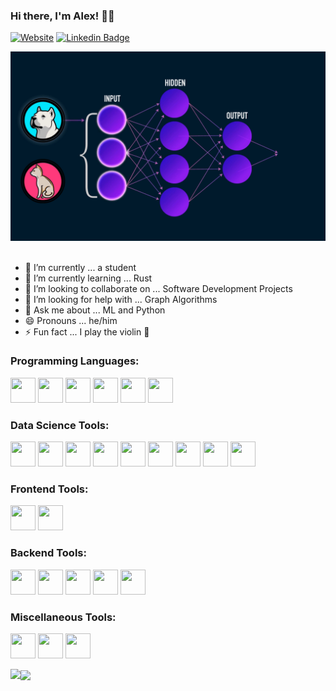 ### Hi there, I'm Alex! 👋🏼 
[![Website](https://img.shields.io/website?label=Click%20to%20visit%20my%20website&style=for-the-badge&down_color=lightgrey&down_message=offline&up_color=green&up_message=online&url=https://lavaman131.github.io/personal-portfolio/)](https://lavaman131.github.io/personal-portfolio/)
[![Linkedin Badge](https://img.shields.io/badge/-LinkedIn-0e76a8?style=for-the-badge&logo=Linkedin&logoColor=white)](https://www.linkedin.com/in/alexlavaee/)

<kbd>
<img src="images/ML.gif"/>
</kbd>

<br>
</br>

- 🔭 I’m currently ... a student 
- 🌱 I’m currently learning ... Rust
- 👯 I’m looking to collaborate on ... Software Development Projects
- 🤔 I’m looking for help with ... Graph Algorithms
- 💬 Ask me about ... ML and Python
- 😄 Pronouns ... he/him
- ⚡ Fun fact ... I play the violin 🎻

<h3 align="left">Programming Languages:</h3>
<p align="left"> 
  <img src="https://cdn.jsdelivr.net/gh/devicons/devicon/icons/python/python-original.svg" style="width:40px;height:40px;"/>
  <img src="https://cdn.jsdelivr.net/gh/devicons/devicon/icons/java/java-original.svg" style="width:40px;height:40px;"/>
  <img src="https://raw.githubusercontent.com/actions/starter-workflows/main/icons/rust.svg" style="width:40px;height:40px;"/>
  <img src="https://cdn.jsdelivr.net/gh/devicons/devicon/icons/javascript/javascript-original.svg" style="width:40px;height:40px;"/>
  <img src="https://cdn.jsdelivr.net/gh/devicons/devicon/icons/html5/html5-original.svg" style="width:40px;height:40px;"/>
  <img src="https://cdn.jsdelivr.net/gh/devicons/devicon/icons/css3/css3-original.svg" style="width:40px;height:40px;"/>
</p>

<h3 align="left">Data Science Tools:</h3>
<p align="left">
  <img src="https://cdn.jsdelivr.net/gh/devicons/devicon/icons/pytorch/pytorch-original.svg" style="width:40px;height:40px;"/>
  <img src="https://cdn.jsdelivr.net/gh/devicons/devicon/icons/tensorflow/tensorflow-original.svg" style="width:40px;height:40px;"/>
  <img src="https://upload.wikimedia.org/wikipedia/commons/0/05/Scikit_learn_logo_small.svg" style="width:40px;height:40px;"/>
  <img src="https://cdn.jsdelivr.net/gh/devicons/devicon/icons/numpy/numpy-original.svg" style="width:40px;height:40px;"/>
  <img src="https://raw.githubusercontent.com/valohai/ml-logos/master/scipy.svg" style="width:40px;height:40px;"/>
  <img src="https://cdn.jsdelivr.net/gh/devicons/devicon/icons/pandas/pandas-original.svg" style="width:40px;height:40px;"/>
  <img src="https://upload.wikimedia.org/wikipedia/commons/0/01/Created_with_Matplotlib-logo.svg" style="width:40px;height:40px;"/>
  <img src="https://raw.githubusercontent.com/gilbarbara/logos/master/logos/seaborn-icon.svg" style="width:40px;height:40px;"/>
  <img src="https://cdn.jsdelivr.net/gh/devicons/devicon/icons/opencv/opencv-original.svg" style="width:40px;height:40px;"/>
</p>

<h3 align="left">Frontend Tools:</h3>
<p align="left">
  <img src="https://cdn.jsdelivr.net/gh/devicons/devicon/icons/tailwindcss/tailwindcss-plain.svg" style="width:40px;height:40px;"/>
  <img src="https://cdn.jsdelivr.net/gh/devicons/devicon/icons/react/react-original.svg" style="width:40px;height:40px;"/>
</p>
          
<h3 align="left">Backend Tools:</h3>
<p align="left">
  <img src="https://cdn.jsdelivr.net/gh/devicons/devicon/icons/fastapi/fastapi-original.svg" style="width:40px;height:40px;"/>
  <img src="https://cdn.jsdelivr.net/gh/devicons/devicon/icons/flask/flask-original.svg" style="width:40px;height:40px;"/>
  <img src="https://cdn.jsdelivr.net/gh/devicons/devicon/icons/nodejs/nodejs-original.svg" style="width:40px;height:40px;"/>
  <img src="https://cdn.jsdelivr.net/gh/devicons/devicon/icons/docker/docker-plain.svg" style="width:40px;height:40px;"/>     
  <img src="https://www.vectorlogo.zone/logos/getpostman/getpostman-icon.svg" style="width:40px;height:40px;"/>     
</p>

<h3 align="left">Miscellaneous Tools:</h3>
<p align="left">
  <img src="https://cdn.jsdelivr.net/gh/devicons/devicon/icons/git/git-original.svg" style="width:40px;height:40px;"/> 
  <img src="https://cdn.jsdelivr.net/gh/devicons/devicon/icons/latex/latex-original.svg" style="width:40px;height:40px;"/>
  <img src="https://www.vectorlogo.zone/logos/markdown-here/markdown-here-icon.svg" style="width:40px;height:40px;"/>    
</p>

<img align="left" height="180em" src="https://github-readme-stats.lavaman131.vercel.app/api?username=lavaman131&show_icons=true&theme=tokyonight&hide_border=true&&count_private=true&include_all_commits=true" align="center"/>
<img align="center" height="180em" src="https://github-readme-stats.lavaman131.vercel.app/api/top-langs/?username=lavaman131&show_icons=true&theme=tokyonight&hide_border=true&layout=compact&langs_count=8" align="center"/>
</p>


<!--
**lavaman131/lavaman131** is a ✨ _special_ ✨ repository because its `README.md` (this file) appears on your GitHub profile.

